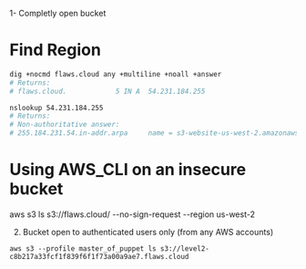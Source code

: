 1- Completly open bucket

# Find Region
```bash
dig +nocmd flaws.cloud any +multiline +noall +answer
# Returns:
# flaws.cloud.            5 IN A  54.231.184.255

nslookup 54.231.184.255
# Returns:
# Non-authoritative answer:
# 255.184.231.54.in-addr.arpa     name = s3-website-us-west-2.amazonaws.com
```
# Using AWS_CLI on an insecure bucket 
aws s3 ls  s3://flaws.cloud/ --no-sign-request --region us-west-2


2. Bucket open to authenticated users only (from any AWS accounts)
```
aws s3 --profile master_of_puppet ls s3://level2-c8b217a33fcf1f839f6f1f73a00a9ae7.flaws.cloud
```
